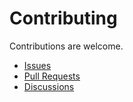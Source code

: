 # Contributing

Contributions are welcome.

- [Issues](https://github.com/MichaelCurrin/workflow-builder/issues)
- [Pull Requests](https://github.com/MichaelCurrin/workflow-builder/pulls)
- [Discussions](https://github.com/MichaelCurrin/workflow-builder/discussions)
